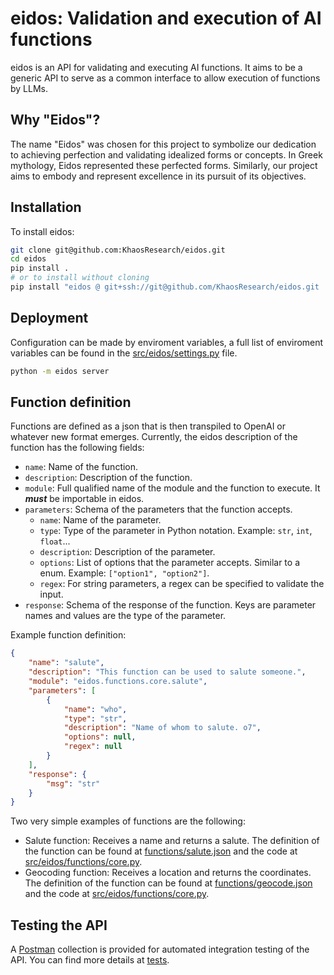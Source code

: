 # eidos:  Validation and execution of AI functions

eidos is an API for validating and executing AI functions. It aims to be a generic API to serve as a common interface to allow execution of functions by LLMs.

## Why "Eidos"?
The name "Eidos" was chosen for this project to symbolize our dedication to achieving perfection and validating idealized forms or concepts. In Greek mythology, Eidos represented these perfected forms. Similarly, our project aims to embody and represent excellence in its pursuit of its objectives.

## Installation
To install eidos:

```bash
git clone git@github.com:KhaosResearch/eidos.git
cd eidos
pip install .
# or to install without cloning
pip install "eidos @ git+ssh://git@github.com/KhaosResearch/eidos.git
```

## Deployment
Configuration can be made by enviroment variables, a full list of enviroment variables can be found in the [src/eidos/settings.py](src/eidos/settings.py) file.
```bash
python -m eidos server
```

## Function definition
Functions are defined as a json that is then transpiled to OpenAI or whatever new format emerges. Currently, the eidos description of the function has the following fields:
- `name`: Name of the function.
- `description`: Description of the function.
- `module`: Full qualified name of the module and the function to execute. It ***must*** be importable in eidos.
- `parameters`: Schema of the parameters that the function accepts.
    - `name`: Name of the parameter.
    - `type`: Type of the parameter in Python notation. Example: `str`, `int`, `float`...
    - `description`: Description of the parameter.
    - `options`: List of options that the parameter accepts. Similar to a enum. Example: `["option1", "option2"]`.
    - `regex`: For string parameters, a regex can be specified to validate the input.
- `response`: Schema of the response of the function. Keys are parameter names and values are the type of the parameter.

Example function definition:
```json
{
    "name": "salute",
    "description": "This function can be used to salute someone.",
    "module": "eidos.functions.core.salute",
    "parameters": [
        {
            "name": "who",
            "type": "str",
            "description": "Name of whom to salute. o7",
            "options": null,
            "regex": null
        }
    ],
    "response": {
        "msg": "str"
    }
}
```


Two very simple examples of functions are the following:
- Salute function: Receives a name and returns a salute. The definition of the function can be found at [functions/salute.json](functions/salute.json) and the code at [src/eidos/functions/core.py](src/eidos/functions/core.py).
- Geocoding function: Receives a location and returns the coordinates. The definition of the function can be found at [functions/geocode.json](functions/geocode.json) and the code at [src/eidos/functions/core.py](src/eidos/functions/core.py).

## Testing the API
A [Postman](https://www.postman.com/downloads/) collection is provided for automated integration testing of the API. You can find more details at [tests](tests).